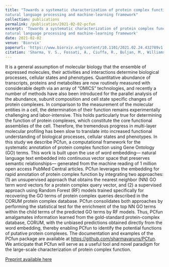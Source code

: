 ```yaml
---
title: "Towards a systematic characterization of protein complex function: a
natural language processing and machine-learning framework"
collection: publications
permalink: /publication/2021-02-02-pcfun
excerpt: 'Towards a systematic characterization of protein complex function: a
natural language processing and machine-learning framework'
date: 2021-02-02
venue: 'Biorvix'
paperurl: 'https://www.biorxiv.org/content/10.1101/2021.02.24.432789v1'
citation: 'Sharma, V. S., Fossati, A., Ciuffa, R., Buljan, M., Williams, E. G., & Chen, Z. (2021). Towards a systematic characterization of protein complex function : a natural language processing and machine-learning framework. 1–39.'
---
```

It is a general assumption of molecular biology that the ensemble of expressed molecules, their activities and interactions determine biological processes, cellular states and phenotypes. Quantitative abundance of transcripts, proteins and metabolites are now routinely measured with considerable depth via an array of “OMICS” technologies, and recently a number of methods have also been introduced for the parallel analysis of the abundance, subunit composition and cell state specific changes of protein complexes. In comparison to the measurement of the molecular entities in a cell, the determination of their function remains experimentally challenging and labor-intensive. This holds particularly true for determining the function of protein complexes, which constitute the core functional assemblies of the cell. Therefore, the tremendous progress in multi-layer molecular profiling has been slow to translate into increased functional understanding of biological processes, cellular states and phenotypes. In this study we describe PCfun, a computational framework for the systematic annotation of protein complex function using Gene Ontology (GO) terms. This work is built upon the use of word embedding— natural language text embedded into continuous vector space that preserves semantic relationships— generated from the machine reading of 1 million open access PubMed Central articles. PCfun leverages the embedding for rapid annotation of protein complex function by integrating two approaches: (1) an unsupervised approach that obtains the nearest neighbor (NN) GO term word vectors for a protein complex query vector, and (2) a supervised approach using Random Forest (RF) models trained specifically for recovering the GO terms of protein complex queries described in the CORUM protein complex database. PCfun consolidates both approaches by performing the statistical test for the enrichment of the top NN GO terms within the child terms of the predicted GO terms by RF models. Thus, PCfun amalgamates information learned from the gold-standard protein-complex database, CORUM, with the unbiased predictions obtained directly from the word embedding, thereby enabling PCfun to identify the potential functions of putative protein complexes. The documentation and examples of the PCfun package are available at https://github.com/sharmavaruns/PCfun. We anticipate that PCfun will serve as a useful tool and novel paradigm for the large-scale characterization of protein complex function.

[Preprint available here](https://www.biorxiv.org/content/10.1101/2021.02.24.432789v1)
